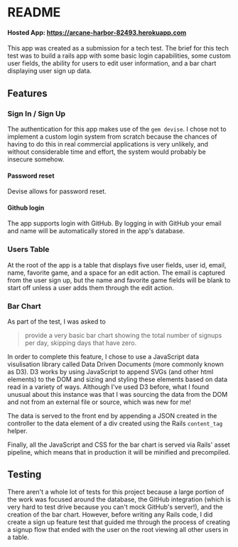 # README

#### Hosted App: https://arcane-harbor-82493.herokuapp.com

This app was created as a submission for a tech test. The brief for this tech test was to build a rails app with some basic login capabilities, some custom user fields, the ability for users to edit user information, and a bar chart displaying user sign up data.

## Features

### Sign In / Sign Up
The authentication for this app makes use of the `gem devise`. I chose not to implement a custom login system from scratch because the chances of having to do this in real commercial applications is very unlikely, and without considerable time and effort, the system would probably be insecure somehow.

#### Password reset
Devise allows for password reset.

#### Github login
The app supports login with GitHub. By logging in with GitHub your email and name will be automatically stored in the app's database.

### Users Table
At the root of the app is a table that displays five user fields, user id, email, name, favorite game, and a space for an edit action. The email is captured from the user sign up, but the name and favorite game fields will be blank to start off unless a user adds them through the edit action.

### Bar Chart
As part of the test, I was asked to
>provide a very basic bar chart showing the total number of signups per day, skipping days that have zero.

In order to complete this feature, I chose to use a JavaScript data visulisation library called Data Driven Documents (more commonly known as D3). D3 works by using JavaScript to append SVGs (and other html elements) to the DOM and sizing and styling these elements based on data read in a variety of ways. Although I've used D3 before, what I found unusual about this instance was that I was sourcing the data from the DOM and not from an external file or source, which was new for me!

The data is served to the front end by appending a JSON created in the controller to the data element of a div created using the Rails `content_tag` helper.

Finally, all the JavaScript and CSS for the bar chart is served via Rails' asset pipeline, which means that in production it will be minified and precompiled.

## Testing
There aren't a whole lot of tests for this project because a large portion of the work was focused around the database, the GitHub integration (which is very hard to test drive because you can't mock GitHub's server!), and the creation of the bar chart. However, before writing any Rails code, I did create a sign up feature test that guided me through the process of creating a signup flow that ended with the user on the root viewing all other users in a table.
